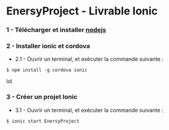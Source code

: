 # EnersyProject - Livrable Ionic

### 1 - Télécharger et installer [nodejs](https://nodejs.org/ "NodeJs")


### 2 - Installer ionic et cordova
 * 2.1 - Ouvrir un terminal, et exécuter la commande suivante :
```
$ npm install -g cordova ionic
```

lol


### 3 - Créer un projet Ionic
 * 3.1 - Ouvrir un terminal, et exécuter la commande suivante :
```
$ ionic start EnersyProject
```
